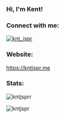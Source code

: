 <!--- [![Readme Card](https://github-readme-stats.vercel.app/api/pin/?username=anuraghazra&repo=github-readme-stats)](https://github.com/anuraghazra/github-readme-stats)--> 
### Hi, I'm Kent!

### Connect with me:
<p align="left"> <a href="https://twitter.com/knt_jspr" target="blank"><img src="https://img.shields.io/twitter/follow/knt_jspr?logo=twitter&style=for-the-badge" alt="knt_jspr" /></a> </p>


### Website:
https://kntjspr.me

### Stats:
<p align="left"> <img src="https://komarev.com/ghpvc/?username=kntjsprr&label=Profile%20views&color=0e75b6&style=flat" alt="kntjsprr" /> </p>
<p><img align="left" src="https://github-readme-stats.vercel.app/api/top-langs?username=kntjspr&show_icons=true&locale=en&layout=compact" alt="kntjspr"/></p>

